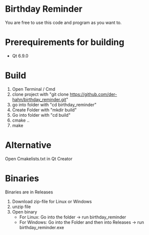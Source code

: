 # Birthday Reminder

You are free to use this code and program as you want to.

# Prerequirements for building
- Qt 6.9.0
# Build
1. Open Terminal / Cmd
2. clone project with "git clone https://github.com/der-hahn/birthday_reminder.git"
3. go into folder with "cd birthday_reminder"
4. Create Folder with "mkdir build"
5. Go into folder with "cd build"
6. cmake ..
7. make
   
# Alternative
Open Cmakelists.txt in Qt Creator

# Binaries 
Binaries are in Releases
1. Download zip-file for Linux or Windows
2. unzip file
3. Open binary
   - For Linux: Go into the folder -> run birthday_reminder
   - For Windows: Go into the Folder and then into Releases -> run birthday_reminder.exe
